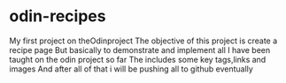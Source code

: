  # odin-recipes
My first project on theOdinproject
The objective of this project is create a recipe page 
But basically to demonstrate and implement all I have been taught on the odin project so far
The includes some key tags,links and images
And after all of that i will be pushing all to github eventually